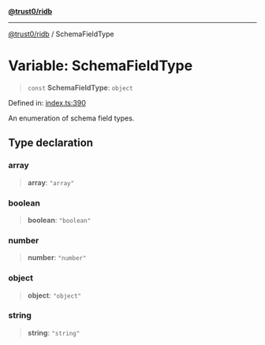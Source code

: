 [**@trust0/ridb**](../README.md)

***

[@trust0/ridb](../README.md) / SchemaFieldType

# Variable: SchemaFieldType

> `const` **SchemaFieldType**: `object`

Defined in: [index.ts:390](https://github.com/trust0-project/RIDB/blob/72c82bce7bddd4d481cf38c4e8b9492b9832268f/packages/ridb/src/index.ts#L390)

An enumeration of schema field types.

## Type declaration

### array

> **array**: `"array"`

### boolean

> **boolean**: `"boolean"`

### number

> **number**: `"number"`

### object

> **object**: `"object"`

### string

> **string**: `"string"`
